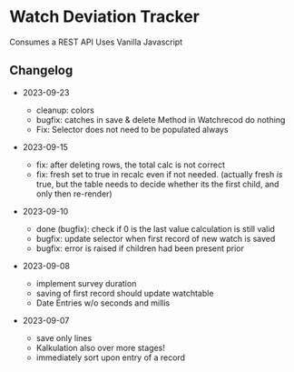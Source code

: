 # Watch Deviation Tracker

Consumes a REST API Uses Vanilla Javascript

## Changelog

-   2023-09-23

    -   cleanup: colors
    -   bugfix: catches in save & delete Method in Watchrecod do nothing
    -   Fix: Selector does not need to be populated always

-   2023-09-15

    -   fix: after deleting rows, the total calc is not correct
    -   fix: fresh set to true in recalc even if not needed. (actually fresh
        _is_ true, but the table needs to decide whether its the first child,
        and only then re-render)

-   2023-09-10

    -   done (bugfix): check if 0 is the last value calculation is still valid
    -   bugfix: update selector when first record of new watch is saved
    -   bugfix: error is raised if children had been present prior

-   2023-09-08

    -   implement survey duration
    -   saving of first record should update watchtable
    -   Date Entries w/o seconds and millis

-   2023-09-07
    -   save only lines
    -   Kalkulation also over more stages!
    -   immediately sort upon entry of a record
